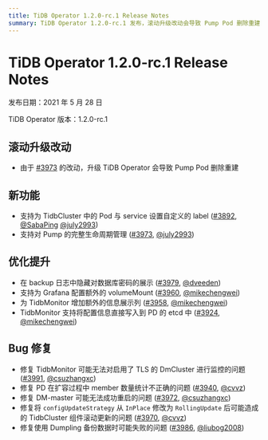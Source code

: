 ```yaml
---
title: TiDB Operator 1.2.0-rc.1 Release Notes
summary: TiDB Operator 1.2.0-rc.1 发布，滚动升级改动会导致 Pump Pod 删除重建。新增支持为 TidbCluster 中的 Pod 与 service 设置自定义的 label，以及对 Pump 的完整生命周期管理。优化提升包括隐藏数据库密码的展示、支持为 Grafana 配置额外的 volumeMount、为 TidbMonitor 增加额外的信息展示列，以及 TidbMonitor 支持将配置信息直接写入到 PD 的 etcd 中。Bug 修复包括对启用了 TLS 的 DmCluster 进行监控的问题、PD 在扩容过程中 member 数量统计不正确的问题、DM-master 可能无法成功重启的问题、`configUpdateStrategy` 从 `InPlace` 修改为 `RollingUpdate` 后可能造成的 TidbCluster 组件滚动更新的问题，以及使用 Dumpling 备份数据时可能失败的问题。
---
```


# TiDB Operator 1.2.0-rc.1 Release Notes

发布日期：2021 年 5 月 28 日

TiDB Operator 版本：1.2.0-rc.1

## 滚动升级改动

- 由于 [#3973](https://github.com/pingcap/tidb-operator/pull/3973) 的改动，升级 TiDB Operator 会导致 Pump Pod 删除重建

## 新功能

- 支持为 TidbCluster 中的 Pod 与 service 设置自定义的 label ([#3892](https://github.com/pingcap/tidb-operator/pull/3892), [@SabaPing](https://github.com/SabaPing) [@july2993](https://github.com/july2993))
- 支持对 Pump 的完整生命周期管理 ([#3973](https://github.com/pingcap/tidb-operator/pull/3973), [@july2993](https://github.com/july2993))

## 优化提升

- 在 backup 日志中隐藏对数据库密码的展示 ([#3979](https://github.com/pingcap/tidb-operator/pull/3979), [@dveeden](https://github.com/dveeden))
- 支持为 Grafana 配置额外的 volumeMount ([#3960](https://github.com/pingcap/tidb-operator/pull/3960), [@mikechengwei](https://github.com/mikechengwei))
- 为 TidbMonitor 增加额外的信息展示列 ([#3958](https://github.com/pingcap/tidb-operator/pull/3958), [@mikechengwei](https://github.com/mikechengwei))
- TidbMonitor 支持将配置信息直接写入到 PD 的 etcd 中 ([#3924](https://github.com/pingcap/tidb-operator/pull/3924), [@mikechengwei](https://github.com/mikechengwei))

## Bug 修复

- 修复 TidbMonitor 可能无法对启用了 TLS 的 DmCluster 进行监控的问题 ([#3991](https://github.com/pingcap/tidb-operator/pull/3991), [@csuzhangxc](https://github.com/csuzhangxc))
- 修复 PD 在扩容过程中 member 数量统计不正确的问题 ([#3940](https://github.com/pingcap/tidb-operator/pull/3940), [@cvvz](https://github.com/cvvz))
- 修复 DM-master 可能无法成功重启的问题 ([#3972](https://github.com/pingcap/tidb-operator/pull/3972), [@csuzhangxc](https://github.com/csuzhangxc))
- 修复将 `configUpdateStrategy` 从 `InPlace` 修改为 `RollingUpdate` 后可能造成的 TidbCluster 组件滚动更新的问题 ([#3970](https://github.com/pingcap/tidb-operator/pull/3970), [@cvvz](https://github.com/cvvz))
- 修复使用 Dumpling 备份数据时可能失败的问题 ([#3986](https://github.com/pingcap/tidb-operator/pull/3986), [@liubog2008](https://github.com/liubog2008))

